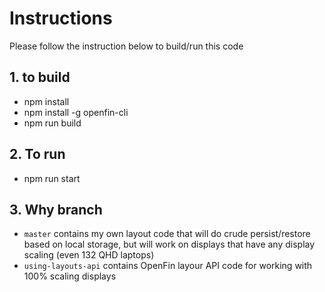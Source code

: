 # Instructions
Please follow the instruction below to build/run this code

## 1. to build
- npm install
- npm install -g openfin-cli
- npm run build

## 2. To run
- npm run start


## 3. Why branch
- `master` contains my own layout code that will do crude persist/restore based on local storage, but will work on displays that have any display scaling (even 132 QHD laptops)
- `using-layouts-api` contains OpenFin layour API code for working with 100% scaling displays

